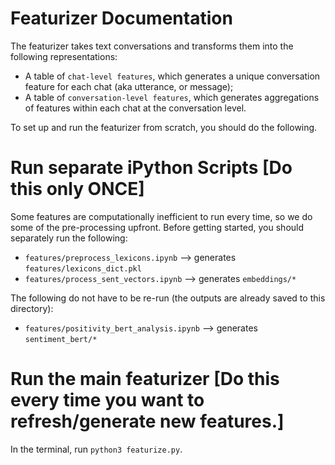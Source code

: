 # Featurizer Documentation

The featurizer takes text conversations and transforms them into the following representations:

- A table of `chat-level features`, which generates a unique conversation feature for each chat (aka utterance, or message);
- A table of `conversation-level features`, which generates aggregations of features within each chat at the conversation level.

To set up and run the featurizer from scratch, you should do the following.

# Run separate iPython Scripts [Do this only ONCE]
Some features are computationally inefficient to run every time, so we do some of the pre-processing upfront. Before getting started, you should separately run the following:

- `features/preprocess_lexicons.ipynb` --> generates `features/lexicons_dict.pkl`
- `features/process_sent_vectors.ipynb` --> generates `embeddings/*`

The following do not have to be re-run (the outputs are already saved to this directory):
- `features/positivity_bert_analysis.ipynb` --> generates `sentiment_bert/*`

# Run the main featurizer [Do this every time you want to refresh/generate new features.]

In the terminal, run `python3 featurize.py`.
